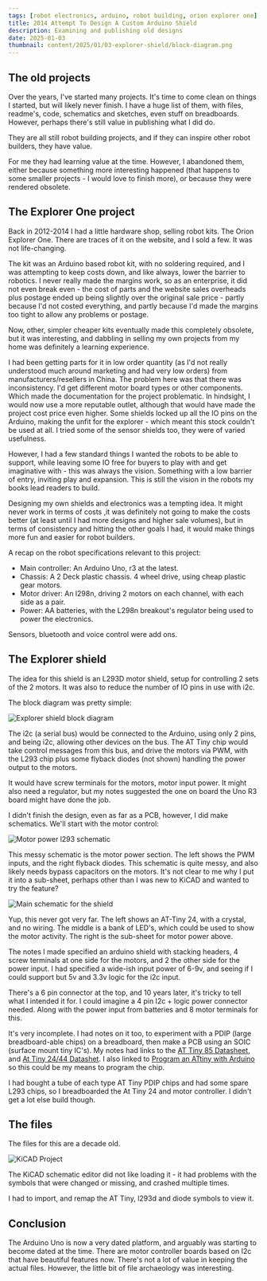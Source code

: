 ```yaml
---
tags: [robot electronics, arduino, robot building, orion explorer one]
title: 2014 Attempt To Design A Custom Arduino Shield
description: Examining and publishing old designs
date: 2025-01-03
thumbnail: content/2025/01/03-explorer-shield/block-diagram.png
---
```

## The old projects

Over the years, I've started many projects. It's time to come clean on things I started, but will likely never finish. I have a huge list of them, with files, readme's, code, schematics and sketches, even stuff on breadboards. However, perhaps there's still value in publishing what I did do.

They are all still robot building projects, and if they can inspire other robot builders, they have value.

For me they had learning value at the time. However, I abandoned them, either because something more interesting happened (that happens to some smaller projects - I would love to finish more), or because they were rendered obsolete.

## The Explorer One project

Back in 2012-2014 I had a little hardware shop, selling robot kits. The Orion Explorer One. There are traces of it on the website, and I sold a few. It was not life-changing.

The kit was an Arduino based robot kit, with no soldering required, and I was attempting to keep costs down, and like always, lower the barrier to robotics. I never really made the margins work, so as an enterprise, it did not even break even - the cost of parts and the website sales overheads plus postage ended up being slightly over the original sale price - partly because I'd not costed everything, and partly because I'd made the margins too tight to allow any problems or postage.

Now, other, simpler cheaper kits eventually made this completely obsolete, but it was interesting, and dabbling in selling my own projects from my home was definitely a learning experience.

I had been getting parts for it in low order quantity (as I'd not really understood much around marketing and had very low orders) from manufacturers/resellers in China. The problem here was that there was inconsistency. I'd get different motor board types or other components. Which made the documentation for the project problematic. In hindsight, I would now use a more reputable outlet, although that would have made the project cost price even higher. Some shields locked up all the IO pins on the Arduino, making the unfit for the explorer - which meant this stock couldn't be used at all. I tried some of the sensor shields too, they were of varied usefulness.

However, I had a few standard things I wanted the robots to be able to support, while leaving some IO free for buyers to play with and get imaginative with - this was always the vision. Something with a low barrier of entry, inviting play and expansion. This is still the vision in the robots my books lead readers to build.

Designing my own shields and electronics was a tempting idea. It might never work in terms of costs ,it was definitely not going to make the costs better (at least until I had more designs and higher sale volumes), but in terms of consistency and hitting the other goals I had, it would make things more fun and easier for robot builders.

A recap on the robot specifications relevant to this project:

- Main controller: An Arduino Uno, r3 at the latest.
- Chassis: A 2 Deck plastic chassis. 4 wheel drive, using cheap plastic gear motors.
- Motor driver: An l298n, driving 2 motors on each channel, with each side as a pair.
- Power: AA batteries, with the L298n breakout's regulator being used to power the electronics.

Sensors, bluetooth and voice control were add ons.

## The Explorer shield

The idea for this shield is an L293D motor shield, setup for controlling 2 sets of the 2 motors. It was also to reduce the number of IO pins in use with i2c.

The block diagram was pretty simple:

![Explorer shield block diagram](/2025/01/03-explorer-shield/block-diagram.png)

The i2c (a serial bus) would be connected to the Arduino, using only 2 pins, and being i2c, allowing other devices on the bus. The AT Tiny chip would take control messages from this bus, and drive the motors via PWM, with the L293 chip plus some flyback diodes (not shown) handling the power output to the motors.

It would have screw terminals for the motors, motor input power. It might also need a regulator, but my notes suggested the one on board the Uno R3 board might have done the job.

I didn't finish the design, even as far as a PCB, however, I did make schematics.
We'll start with the motor control:

![Motor power l293 schematic](/2025/01/03-explorer-shield/motor-power-l293.png)

This messy schematic is the motor power section. The left shows the PWM inputs, and the right flyback diodes. This schematic is quite messy, and also likely needs bypass capacitors on the motors. It's not clear to me why I put it into a sub-sheet, perhaps other than I was new to KiCAD and wanted to try the feature?

![Main schematic for the shield](/2025/01/03-explorer-shield/main-schematic.png)

Yup, this never got very far. The left shows an AT-Tiny 24, with a crystal, and no wiring. The middle is a bank of LED's, which could be used to show the motor activity. The right is the sub-sheet for motor power above.

The notes I made specified an arduino shield with stacking headers, 4 screw terminals at one side for the motors, and 2 the other side for the power input. I had specified a wide-ish input power of 6-9v, and seeing if I could support but 5v and 3.3v logic for the i2c input.

There's a 6 pin connector at the top, and 10 years later, it's tricky to tell what I intended it for. I could imagine a 4 pin I2c + logic power connector needed. Along with the power input from batteries and 8 motor terminals for this.

It's very incomplete. I had notes on it too, to experiment with a PDIP (large breadboard-able chips) on a breadboard, then make a PCB using an SOIC (surface mount tiny IC's). My notes had links to the [AT Tiny 85 Datasheet](https://www.microchip.com/en-us/product/ATtiny85#Documentation), and [At Tiny 24/44 Datashet](https://ww1.microchip.com/downloads/en/DeviceDoc/Atmel-7701_Automotive-Microcontrollers-ATtiny24-44-84_Datasheet.pdf). I also linked to [Program an ATtiny with Arduino](http://www.instructables.com/id/Program-an-ATtiny-with-Arduino/) so this could be my means to program the chip.

I had bought a tube of each type AT Tiny PDIP chips and had some spare L293 chips, so I breadboarded the At Tiny 24 and motor controller. I didn't get a lot else build though.

## The files

The files for this are a decade old.

![KiCAD Project](/2025/01/03-explorer-shield/kicad-project.png)

The KiCAD schematic editor did not like loading it - it had problems with the symbols that were changed or missing, and crashed multiple times.

I had to import, and remap the AT Tiny, l293d and diode symbols to view it.

## Conclusion

The Arduino Uno is now a very dated platform, and arguably was starting to become dated at the time. There are motor controller boards based on I2c that have beautiful features now. There's not a lot of value in keeping the actual files. However, the little bit of file archaeology was interesting.
